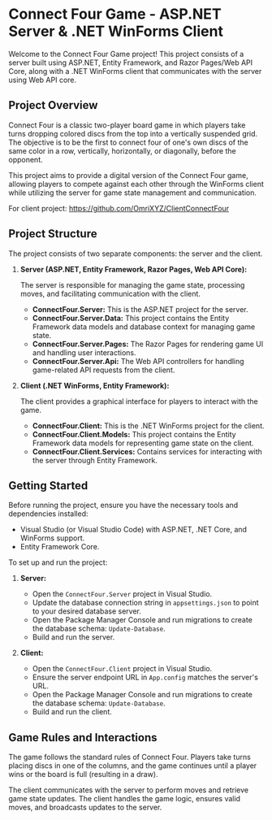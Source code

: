# Connect Four Game - ASP.NET Server & .NET WinForms Client

Welcome to the Connect Four Game project! This project consists of a server built using ASP.NET, Entity Framework, and Razor Pages/Web API Core, along with a .NET WinForms client that communicates with the server using Web API core.

## Project Overview

Connect Four is a classic two-player board game in which players take turns dropping colored discs from the top into a vertically suspended grid. The objective is to be the first to connect four of one's own discs of the same color in a row, vertically, horizontally, or diagonally, before the opponent.

This project aims to provide a digital version of the Connect Four game, allowing players to compete against each other through the WinForms client while utilizing the server for game state management and communication.

For client project: https://github.com/OmriXYZ/ClientConnectFour

## Project Structure

The project consists of two separate components: the server and the client.

1. **Server (ASP.NET, Entity Framework, Razor Pages, Web API Core):**

   The server is responsible for managing the game state, processing moves, and facilitating communication with the client.

   - **ConnectFour.Server:** This is the ASP.NET project for the server.
   - **ConnectFour.Server.Data:** This project contains the Entity Framework data models and database context for managing game state.
   - **ConnectFour.Server.Pages:** The Razor Pages for rendering game UI and handling user interactions.
   - **ConnectFour.Server.Api:** The Web API controllers for handling game-related API requests from the client.

2. **Client (.NET WinForms, Entity Framework):**

   The client provides a graphical interface for players to interact with the game.

   - **ConnectFour.Client:** This is the .NET WinForms project for the client.
   - **ConnectFour.Client.Models:** This project contains the Entity Framework data models for representing game state on the client.
   - **ConnectFour.Client.Services:** Contains services for interacting with the server through Entity Framework.

## Getting Started

Before running the project, ensure you have the necessary tools and dependencies installed:

- Visual Studio (or Visual Studio Code) with ASP.NET, .NET Core, and WinForms support.
- Entity Framework Core.

To set up and run the project:

1. **Server:**

   - Open the `ConnectFour.Server` project in Visual Studio.
   - Update the database connection string in `appsettings.json` to point to your desired database server.
   - Open the Package Manager Console and run migrations to create the database schema: `Update-Database`.
   - Build and run the server.

2. **Client:**

   - Open the `ConnectFour.Client` project in Visual Studio.
   - Ensure the server endpoint URL in `App.config` matches the server's URL.
   - Open the Package Manager Console and run migrations to create the database schema: `Update-Database`.
   - Build and run the client.

## Game Rules and Interactions

The game follows the standard rules of Connect Four. Players take turns placing discs in one of the columns, and the game continues until a player wins or the board is full (resulting in a draw).

The client communicates with the server to perform moves and retrieve game state updates. The client handles the game logic, ensures valid moves, and broadcasts updates to the server.
